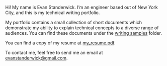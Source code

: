 Hi! My name is Evan Standerwick. I’m an engineer based out of New York City, and this is my technical writing portfolio.

My portfolio contains a small collection of short documents which demonstrate my ability to explain technical concepts to a diverse range of audiences. You can find these documents under the [writing samples](https://github.com/evanstanderwick/technical-writing-portfolio/tree/main/writing%20samples) folder.

You can find a copy of my resume at [my_resume.pdf](my_resume.pdf).

To contact me, feel free to send me an email at evanstanderwick@gmail.com.
